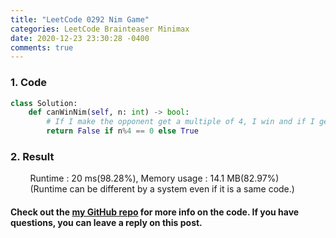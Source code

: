 ```yaml
---
title: "LeetCode 0292 Nim Game"
categories: LeetCode Brainteaser Minimax
date: 2020-12-23 23:30:28 -0400
comments: true
---
```


### 1. Code
```python
class Solution:
    def canWinNim(self, n: int) -> bool:
        # If I make the opponent get a multiple of 4, I win and if I get a multiple of 4, I lose.
        return False if n%4 == 0 else True
```

### 2. Result
&nbsp;&nbsp;&nbsp;&nbsp;&nbsp;&nbsp;&nbsp;&nbsp;Runtime : 20 ms(98.28%), Memory usage : 14.1 MB(82.97%)  
&nbsp;&nbsp;&nbsp;&nbsp;&nbsp;&nbsp;&nbsp;&nbsp;(Runtime can be different by a system even if it is a same code.)

#### Check out the [my GitHub repo][hyuk-gh] for more info on the code. If you have questions, you can leave a reply on this post.
[hyuk-gh]: https://github.com/dlgur1994/StudyAlgorithms
